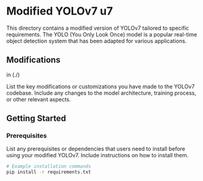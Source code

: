 # Modified YOLOv7 u7

This directory contains a modified version of YOLOv7 tailored to specific requirements. The YOLO (You Only Look Once) model is a popular real-time object detection system that has been adapted for various applications.

## Modifications

in (./)

List the key modifications or customizations you have made to the YOLOv7 codebase. Include any changes to the model architecture, training process, or other relevant aspects.

## Getting Started

### Prerequisites

List any prerequisites or dependencies that users need to install before using your modified YOLOv7. Include instructions on how to install them.

```bash
# Example installation commands
pip install -r requirements.txt

